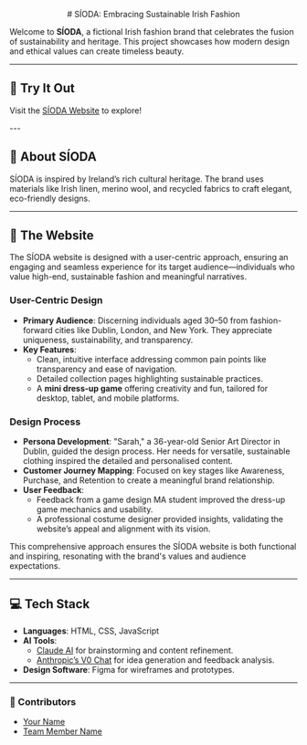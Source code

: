 <p align="center">
# SÍODA: Embracing Sustainable Irish Fashion  

Welcome to **SÍODA**, a fictional Irish fashion brand that celebrates the fusion of sustainability and heritage. This project showcases how modern design and ethical values can create timeless beauty.  

---

## 🚀 Try It Out  
Visit the [SÍODA Website](#) to explore! 

</p>
---

## 🌿 About SÍODA  
SÍODA is inspired by Ireland’s rich cultural heritage. The brand uses materials like Irish linen, merino wool, and recycled fabrics to craft elegant, eco-friendly designs.  

---

## 🌟 The Website  

The SÍODA website is designed with a user-centric approach, ensuring an engaging and seamless experience for its target audience—individuals who value high-end, sustainable fashion and meaningful narratives.  

### **User-Centric Design**  
- **Primary Audience**: Discerning individuals aged 30–50 from fashion-forward cities like Dublin, London, and New York. They appreciate uniqueness, sustainability, and transparency.  
- **Key Features**:  
  - Clean, intuitive interface addressing common pain points like transparency and ease of navigation.  
  - Detailed collection pages highlighting sustainable practices.  
  - A **mini dress-up game** offering creativity and fun, tailored for desktop, tablet, and mobile platforms.  

### **Design Process**  
- **Persona Development**: "Sarah," a 36-year-old Senior Art Director in Dublin, guided the design process. Her needs for versatile, sustainable clothing inspired the detailed and personalised content.  
- **Customer Journey Mapping**: Focused on key stages like Awareness, Purchase, and Retention to create a meaningful brand relationship.  
- **User Feedback**:  
  - Feedback from a game design MA student improved the dress-up game mechanics and usability.  
  - A professional costume designer provided insights, validating the website’s appeal and alignment with its vision.  

This comprehensive approach ensures the SÍODA website is both functional and inspiring, resonating with the brand's values and audience expectations.

---

## 💻 Tech Stack  
- **Languages**: HTML, CSS, JavaScript  
- **AI Tools**:  
  - [Claude AI](https://claude.ai/chat/2a81f73b-6d20-49f4-8b7b-1deec5aa3914) for brainstorming and content refinement.  
  - [Anthropic’s V0 Chat](https://v0.dev/chat/2T9txalKg4r) for idea generation and feedback analysis.  
- **Design Software**: Figma for wireframes and prototypes.

---

### 📌 Contributors  
- [Your Name](#)  
- [Team Member Name](#)  
